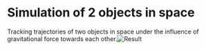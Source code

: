 # Simulation of 2 objects in space
Tracking trajectories of two objects in space under the influence of gravitational force towards each other.![Result](https://user-images.githubusercontent.com/108180907/177800548-79b17749-ec9a-4fad-bef2-b6e546102537.png)

